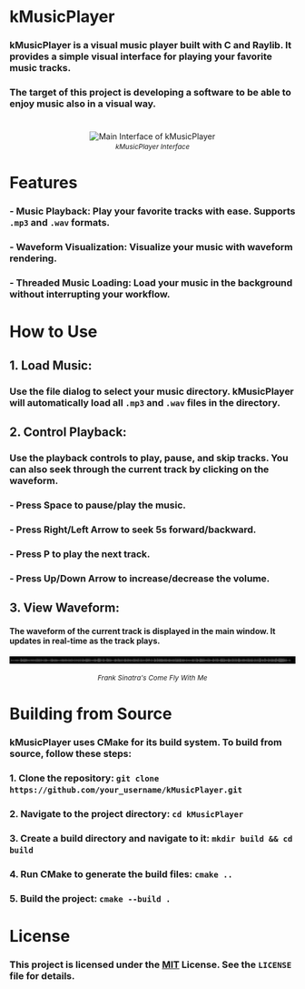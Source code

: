 # kMusicPlayer

### kMusicPlayer is a visual music player built with C and Raylib. It provides a simple visual interface for playing your favorite music tracks.
### The target of this project is developing a software to be able to enjoy music also in a visual way.
# 

<p align="center">
  <img src="images/demo.gif" alt="Main Interface of kMusicPlayer" width="400">
  <br>
  <i style="font-size: 12px;">kMusicPlayer Interface</i>
</p>

# Features

### - **Music Playback**: Play your favorite tracks with ease. Supports `.mp3` and `.wav` formats.
### - **Waveform Visualization**: Visualize your music with waveform rendering.
### - **Threaded Music Loading**: Load your music in the background without interrupting your workflow.

# How to Use

## 1. **Load Music**: 
### Use the file dialog to select your music directory. kMusicPlayer will automatically load all `.mp3` and `.wav` files in the directory.

## 2. **Control Playback**: 
### Use the playback controls to play, pause, and skip tracks. You can also seek through the current track by clicking on the waveform.

### - Press Space to pause/play the music.
### - Press Right/Left Arrow to seek 5s forward/backward.
### - Press P to play the next track.
### - Press Up/Down Arrow to increase/decrease the volume.

## 3. **View Waveform**: 
#### The waveform of the current track is displayed in the main window. It updates in real-time as the track plays.
![Waveform Visualization](images/waveform.png "Waveform Visualization")
<p align="center" style="font-size: 12px;"><i>Frank Sinatra's Come Fly With Me</i></p>


# Building from Source

### kMusicPlayer uses CMake for its build system. To build from source, follow these steps:

### 1. Clone the repository: `git clone https://github.com/your_username/kMusicPlayer.git`
### 2. Navigate to the project directory: `cd kMusicPlayer`
### 3. Create a build directory and navigate to it: `mkdir build && cd build`
### 4. Run CMake to generate the build files: `cmake ..`
### 5. Build the project: `cmake --build .`

# License


### This project is licensed under the [MIT](https://choosealicense.com/licenses/mit/) License. See the `LICENSE` file for details.
